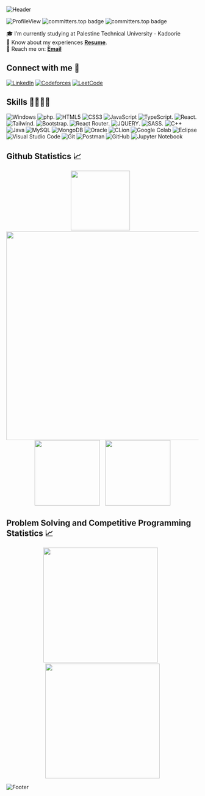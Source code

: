![Header](https://capsule-render.vercel.app/api?type=waving&color=gradient&height=222&section=header&text=Hi,%20I'm%20Ahmad%20Alzerei!%20%F0%9F%91%8B&fontSize=45)

![ProfileView](https://komarev.com/ghpvc/?username=Ahmad-Alzerei&label=Profile%20views&color=blueviolet)
![committers.top badge](https://user-badge.committers.top/palestine_public/Ahmad-Alzerei.svg)
![committers.top badge](https://user-badge.committers.top/palestine/Ahmad-Alzerei.svg)

🎓 I’m currently studying at Palestine Technical University - Kadoorie <br />
📄 Know about my experiences **<a href="[https://docs.google.com/document/d/1h5Ns32ZC-zQXZbBvYFKVzAolik3elHWmk8LF9GVHJVk/edit?usp=sharing](https://docs.google.com/document/d/178TMwEmqQUtRfKLloHS6IqvqzISGw4b46VSUP6ECp3s/edit?fbclid=IwZXh0bgNhZW0CMTAAAR1EYX1mvqVIpwg-HaupUGIJNPx6EdGk6cq_aw791GMYWVAsPVsPC-v6AWQ_aem_AcVGOOc1RTgFzXp46WVvk-n7Wo2dV00kGyUafLKYG39Wz4nztyeQizlO6UTPldIxDp631PvvDSXlKze54qme3d2C)" target="_blank">Resume</a>**. <br />
📩 Reach me on: [**Email**](mailto://ahmadzerie56@gmail.com) <br />

<h2>Connect with me 📨</h2>

[![LinkedIn](https://img.shields.io/badge/LinkedIn-0077B5?style=for-the-badge&logo=linkedin&logoColor=white)](https://www.linkedin.com/in/ahmad-al-zerei-8b7776236/)
[![Codeforces](https://img.shields.io/badge/Codeforces-445f9d?style=for-the-badge&logo=Codeforces&logoColor=white)](https://codeforces.com/profile/Ahmad_Alzerei)
[![LeetCode](https://img.shields.io/badge/-LeetCode-FFA116?style=for-the-badge&logo=LeetCode&logoColor=black)](https://leetcode.com/u/AH_ZR/)

<h2>Skills 🤹🏻‍♂️💡</h2>

![Windows](https://img.shields.io/badge/Windows-0078D6?style=for-the-badge&logo=windows&logoColor=white)
![php](https://img.shields.io/badge/PHP-777BB4?style=for-the-badge&logo=php&logoColor=white).
![HTML5](https://img.shields.io/badge/HTML5-E34F26?style=for-the-badge&logo=html5&logoColor=white)
![CSS3](https://img.shields.io/badge/CSS3-1572B6?style=for-the-badge&logo=css3&logoColor=white)
![JavaScript](https://img.shields.io/badge/JavaScript-323330?style=for-the-badge&logo=javascript&logoColor=F7DF1E)
![TypeScript](https://img.shields.io/badge/TypeScript-007ACC?style=for-the-badge&logo=typescript&logoColor=white).
![React](https://img.shields.io/badge/React-20232A?style=for-the-badge&logo=react&logoColor=61DAFB).
![Tailwind](https://img.shields.io/badge/Tailwind_CSS-38B2AC?style=for-the-badge&logo=tailwind-css&logoColor=white).
![Bootstrap](https://img.shields.io/badge/Bootstrap-563D7C?style=for-the-badge&logo=bootstrap&logoColor=white).
![React Router](https://img.shields.io/badge/React_Router-CA4245?style=for-the-badge&logo=react-router&logoColor=white).
![JQUERY](https://img.shields.io/badge/jQuery-0769AD?style=for-the-badge&logo=jquery&logoColor=white).
![SASS](https://img.shields.io/badge/Sass-CC6699?style=for-the-badge&logo=sass&logoColor=white).
![C++](https://img.shields.io/badge/C%2B%2B-00599C?style=for-the-badge&logo=c%2B%2B&logoColor=white)
![Java](https://img.shields.io/badge/Java-ED8B00?style=for-the-badge&logo=openjdk&logoColor=white)
![MySQL](https://img.shields.io/badge/MySQL-00000F?style=for-the-badge&logo=mysql&logoColor=white)
![MongoDB](https://img.shields.io/badge/MongoDB-4EA94B?style=for-the-badge&logo=mongodb&logoColor=white)
![Oracle](https://img.shields.io/badge/Oracle-F80000?style=for-the-badge&logo=Oracle&logoColor=white)
![CLion](https://img.shields.io/badge/CLion-000000?style=for-the-badge&logo=clion&logoColor=white)
![Google Colab](https://img.shields.io/badge/Colab-F9AB00?style=for-the-badge&logo=googlecolab&color=525252)
![Eclipse](https://img.shields.io/badge/Eclipse-2C2255?style=for-the-badge&logo=eclipse&logoColor=white)
![Visual Studio Code](https://img.shields.io/badge/Visual_Studio_Code-0078D4?style=for-the-badge&logo=visual%20studio%20code&logoColor=white)
![Git](https://img.shields.io/badge/GIT-E44C30?style=for-the-badge&logo=git&logoColor=white)
![Postman](https://img.shields.io/badge/Postman-FF6C37?style=for-the-badge&logo=postman&logoColor=white)
![GitHub](https://img.shields.io/badge/GitHub-%23121011.svg?style=for-the-badge&logo=github&logoColor=white)
![Jupyter Notebook](https://img.shields.io/badge/jupyter-%23FA0F00.svg?style=for-the-badge&logo=jupyter&logoColor=white)


<h2>Github Statistics 📈</h2>
<div align="center">
  <img height=155.7 src="https://github-readme-stats.vercel.app/api/top-langs?username=Ahmad-Alzerei&layout=compact&theme=radical&hide_border=true" />
    &ensp;
  <img width=545 src="https://github-profile-summary-cards.vercel.app/api/cards/profile-details?username=Ahmad-Alzerei&theme=radical&hide_border=true" />
  <img height=171 src="https://github-readme-stats.vercel.app/api?username=Ahmad-Alzerei&theme=radical&hide_border=true" />
    &ensp;
  <img height=171 src="https://github-readme-streak-stats.herokuapp.com/?user=Ahmad-Alzerei&theme=radical&hide_border=true" />
</div>

<h2>Problem Solving and Competitive Programming Statistics 📈</h2>
  <div align="center">
    <img height=300 src="https://codeforces-readme-stats.vercel.app/api/card?username=Ahmad_Alzerei&force_username=true&theme=nord&border_color=#FFF" />
      &ensp;
    <img height=300 src="https://leetcode.card.workers.dev/AH_ZR?theme=nord&font=baloo&extension=activity&border_color=#FFF" />
  </div>

![Footer](https://capsule-render.vercel.app/api?type=waving&color=gradient&height=111&section=footer)
